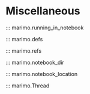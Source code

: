 # Miscellaneous

::: marimo.running_in_notebook

::: marimo.defs

::: marimo.refs

::: marimo.notebook_dir

::: marimo.notebook_location

::: marimo.Thread
